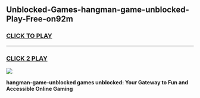 
## Unblocked-Games-hangman-game-unblocked-Play-Free-on92m
<h3>
<a href="https://premium76.site?title=hangman-game-unblocked&ref=23A">CLICK TO PLAY</a></h3>
<hr>

<h3>
<a href="https://premium76.site?title=hangman-game-unblocked&ref=23A">CLICK 2 PLAY</a>
  
</h3>

<a href="https://premium76.site?title=hangman-game-unblocked&ref=23A"><img src="https://clearcache.store/games.png"></a>


**hangman-game-unblocked games unblocked: Your Gateway to Fun and Accessible Online Gaming**
